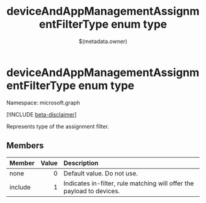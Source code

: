 ﻿---
title: "deviceAndAppManagementAssignmentFilterType enum type"
description: "Represents type of the assignment filter."
localization_priority: Normal
author: "$(metadata.owner)"
ms.prod: ""
doc_type: enumPageType
---

# deviceAndAppManagementAssignmentFilterType enum type

Namespace: microsoft.graph

[!INCLUDE [beta-disclaimer](../../includes/beta-disclaimer.md)]

Represents type of the assignment filter.

## Members

| Member  | Value | Description                                                           |
| :------ | ----: | :-------------------------------------------------------------------- |
| none    | 0     | Default value. Do not use.                                            |
| include | 1     | Indicates in-filter, rule matching will offer the payload to devices. |